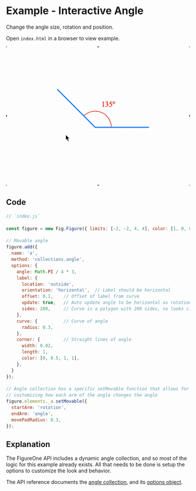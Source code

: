 # Example - Interactive Angle

Change the angle size, rotation and position.

Open `index.html` in a browser to view example.

![](./example.gif)

## Code

```js
// `index.js`

const figure = new Fig.Figure({ limits: [-2, -2, 4, 4], color: [1, 0, 0, 1] });

// Movable angle
figure.add({
  name: 'a',
  method: 'collections.angle',
  options: {
    angle: Math.PI / 4 * 3,
    label: {
      location: 'outside',
      orientation: 'horizontal',  // Label should be horizontal
      offset: 0.1,    // Offset of label from curve
      update: true,   // Auto update angle to be horizontal as rotation changes
      sides: 200,     // Curve is a polygon with 200 sides, so looks circular
    },
    curve: {          // Curve of angle
      radius: 0.3,
    },
    corner: {         // Straight lines of angle
      width: 0.02,
      length: 1,
      color: [0, 0.5, 1, 1],
    },
  }
});

// Angle collection has a specific setMovable function that allows for
// customizing how each arm of the angle changes the angle
figure.elements._a.setMovable({
  startArm: 'rotation',
  endArm: 'angle',
  movePadRadius: 0.3,
});
```

## Explanation

The FigureOne API includes a dynamic angle collection, and so most of the logic for this example already exists. All that needs to be done is setup the options to customize the look and behavior.

The API reference documents the [angle collection](https://airladon.github.io/FigureOne/#collectionsangle), and its [options object](https://airladon.github.io/FigureOne/#col_angle).
